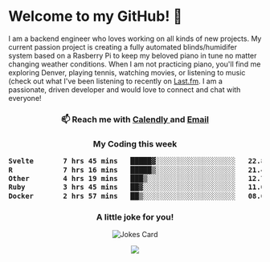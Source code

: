 <h1> Welcome to my GitHub! 👋 </h1>


  I am a backend engineer who loves working on all kinds of new projects. My current passion project is creating a fully automated blinds/humidifer system based on a Rasberry Pi to keep my beloved piano in tune no matter changing weather conditions. When I am not practicing piano, you'll find me exploring Denver, playing tennis, watching movies, or listening to music (check out what I've been listening to recently on [Last.fm](https://www.last.fm/user/mballa000). I am a passionate, driven developer and would love to connect and chat with everyone!

<h3 align = "center"> 📫 Reach me with <a href = "https://calendly.com/msbrandt00/30min"> Calendly </a> and <a href="mailto:msbrandt00@gmail.com">Email</a> 
 </h3>


 
<div align = "center"
[![Anurag's GitHub stats](https://github-readme-stats.vercel.app/api?username=mbrandt00)](https://github.com/anuraghazra/github-readme-stats)
          </div>
<h3 align="center">
  My Coding this week
<!--START_SECTION:waka-->

```txt
Svelte       7 hrs 45 mins   █████▓░░░░░░░░░░░░░░░░░░░   22.80 %
R            7 hrs 16 mins   █████▒░░░░░░░░░░░░░░░░░░░   21.41 %
Other        4 hrs 19 mins   ███▒░░░░░░░░░░░░░░░░░░░░░   12.72 %
Ruby         3 hrs 45 mins   ██▓░░░░░░░░░░░░░░░░░░░░░░   11.04 %
Docker       2 hrs 57 mins   ██▒░░░░░░░░░░░░░░░░░░░░░░   08.69 %
```

<!--END_SECTION:waka-->

### A little joke for you!

![Jokes Card](https://readme-jokes.vercel.app/api?hideBorder)

<a href="https://www.linkedin.com/in/mbrandt00/"><img src="https://img.shields.io/badge/linkedin-%230077B5.svg?&style=for-the-badge&logo=linkedin&logoColor=white" /></a>

